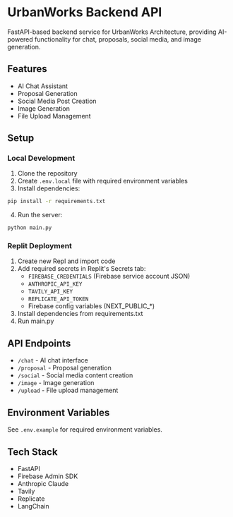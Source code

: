 # UrbanWorks Backend API

FastAPI-based backend service for UrbanWorks Architecture, providing AI-powered functionality for chat, proposals, social media, and image generation.

## Features

- AI Chat Assistant
- Proposal Generation
- Social Media Post Creation
- Image Generation
- File Upload Management

## Setup

### Local Development

1. Clone the repository
2. Create `.env.local` file with required environment variables
3. Install dependencies:
```bash
pip install -r requirements.txt
```
4. Run the server:
```bash
python main.py
```

### Replit Deployment

1. Create new Repl and import code
2. Add required secrets in Replit's Secrets tab:
   - `FIREBASE_CREDENTIALS` (Firebase service account JSON)
   - `ANTHROPIC_API_KEY`
   - `TAVILY_API_KEY`
   - `REPLICATE_API_TOKEN`
   - Firebase config variables (NEXT_PUBLIC_*)
3. Install dependencies from requirements.txt
4. Run main.py

## API Endpoints

- `/chat` - AI chat interface
- `/proposal` - Proposal generation
- `/social` - Social media content creation
- `/image` - Image generation
- `/upload` - File upload management

## Environment Variables

See `.env.example` for required environment variables.

## Tech Stack

- FastAPI
- Firebase Admin SDK
- Anthropic Claude
- Tavily
- Replicate
- LangChain 